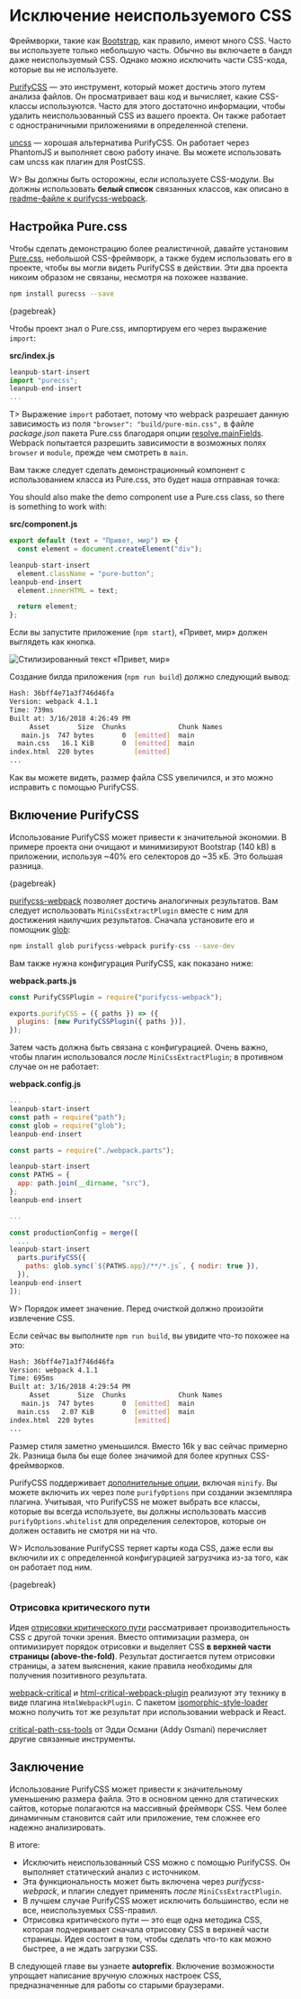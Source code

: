 # Исключение неиспользуемого CSS

Фреймворки, такие как [Bootstrap](https://getbootstrap.com/), как правило, имеют много CSS. Часто вы используете только небольшую часть. Обычно вы включаете в бандл даже неиспользуемый CSS. Однако можно исключить части CSS-кода, которые вы не используете.

[PurifyCSS](https://www.npmjs.com/package/purifycss) — это инструмент, который может достичь этого путем анализа файлов. Он просматривает ваш код и вычисляет, какие CSS-классы используются. Часто для этого достаточно информации, чтобы удалить неиспользованный CSS из вашего проекта. Он также работает с одностраничными приложениями в определенной степени.

[uncss](https://www.npmjs.com/package/uncss) — хорошая альтернатива PurifyCSS. Он работает через PhantomJS и выполняет свою работу иначе. Вы можете использовать сам uncss как плагин для PostCSS.

W> Вы должны быть осторожны, если используете CSS-модули. Вы должны использовать **белый список** связанных классов, как описано в [readme-файле к purifycss-webpack](https://github.com/webpack-contrib/purifycss-webpack#usage-with-css-modules).

## Настройка Pure.css

Чтобы сделать демонстрацию более реалистичной, давайте установим [Pure.css](http://purecss.io/), небольшой CSS-фреймворк, а также будем использовать его в проекте, чтобы вы могли видеть PurifyCSS в действии. Эти два проекта никоим образом не связаны, несмотря на похожее название.

```bash
npm install purecss --save
```

{pagebreak}

Чтобы проект знал о Pure.css, импортируем его через выражение `import`:

**src/index.js**

```javascript
leanpub-start-insert
import "purecss";
leanpub-end-insert
...
```

T> Выражение `import` работает, потому что webpack разрешает данную зависимость из поля `"browser": "build/pure-min.css",` в файле *package.json* пакета Pure.css благодаря опции [resolve.mainFields](https://webpack.js.org/configuration/resolve/#resolve-mainfields). Webpack попытается разрешить зависимости в возможных полях `browser` и `module`, прежде чем смотреть в `main`.

Вам также следует сделать демонстрационный компонент с использованием класса из Pure.css, это будет наша отправная точка:

You should also make the demo component use a Pure.css class, so there is something to work with:

**src/component.js**

```javascript
export default (text = "Привет, мир") => {
  const element = document.createElement("div");

leanpub-start-insert
  element.className = "pure-button";
leanpub-end-insert
  element.innerHTML = text;

  return element;
};
```

Если вы запустите приложение (`npm start`), «Привет, мир» должен выглядеть как кнопка.

![Стилизированный текст «Привет, мир»](images/styled-button.png)

Создание билда приложения (`npm run build`) должно следующий вывод:

```bash
Hash: 36bff4e71a3f746d46fa
Version: webpack 4.1.1
Time: 739ms
Built at: 3/16/2018 4:26:49 PM
     Asset       Size  Chunks             Chunk Names
   main.js  747 bytes       0  [emitted]  main
  main.css   16.1 KiB       0  [emitted]  main
index.html  220 bytes          [emitted]
...
```

Как вы можете видеть, размер файла CSS увеличился, и это можно исправить с помощью PurifyCSS.

## Включение PurifyCSS

Использование PurifyCSS может привести к значительной экономии. В примере проекта они очищают и минимизируют Bootstrap (140 kB) в приложении, используя ~40% его селекторов до ~35 кБ. Это большая разница.

{pagebreak}

[purifycss-webpack](https://www.npmjs.com/package/purifycss-webpack) позволяет достичь аналогичных результатов. Вам следует использовать `MiniCssExtractPlugin` вместе с ним для достижения наилучших результатов. Сначала установите его и помощник [glob](https://www.npmjs.org/package/glob):

```bash
npm install glob purifycss-webpack purify-css --save-dev
```

Вам также нужна конфигурация PurifyCSS, как показано ниже:

**webpack.parts.js**

```javascript
const PurifyCSSPlugin = require("purifycss-webpack");

exports.purifyCSS = ({ paths }) => ({
  plugins: [new PurifyCSSPlugin({ paths })],
});
```

Затем часть должна быть связана с конфигурацией. Очень важно, чтобы плагин использовался *после* `MiniCssExtractPlugin`; в противном случае он не работает:

**webpack.config.js**

```javascript
...
leanpub-start-insert
const path = require("path");
const glob = require("glob");
leanpub-end-insert

const parts = require("./webpack.parts");

leanpub-start-insert
const PATHS = {
  app: path.join(__dirname, "src"),
};
leanpub-end-insert

...

const productionConfig = merge([
  ...
leanpub-start-insert
  parts.purifyCSS({
    paths: glob.sync(`${PATHS.app}/**/*.js`, { nodir: true }),
  }),
leanpub-end-insert
]);
```

W> Порядок имеет значение. Перед очисткой должно произойти извлечение CSS.

Если сейчас вы выполните `npm run build`, вы увидите что-то похожее на это:

```bash
Hash: 36bff4e71a3f746d46fa
Version: webpack 4.1.1
Time: 695ms
Built at: 3/16/2018 4:29:54 PM
     Asset       Size  Chunks             Chunk Names
   main.js  747 bytes       0  [emitted]  main
  main.css   2.07 KiB       0  [emitted]  main
index.html  220 bytes          [emitted]
...
```

Размер стиля заметно уменьшился. Вместо 16k у вас сейчас примерно 2k. Разница была бы еще более значимой для более крупных CSS-фреймворков.

PurifyCSS поддерживает [дополнительные опции](https://github.com/purifycss/purifycss#the-optional-options-argument), включая `minify`. Вы можете включить их через поле `purifyOptions` при создании экземпляра плагина. Учитывая, что PurifyCSS не может выбрать все классы, которые вы всегда используете, вы должны использовать массив `purifyOptions.whitelist` для определения селекторов, которые он должен оставить не смотря ни на что.

W> Использование PurifyCSS теряет карты кода CSS, даже если вы включили их с определенной конфигурацией загрузчика из-за того, как он работает под ним.

{pagebreak}

### Отрисовка критического пути

Идея [отрисовки критического пути](https://developers.google.com/web/fundamentals/performance/critical-rendering-path/) рассматривает производительность CSS с другой точки зрения. Вместо оптимизации размера, он оптимизирует порядок отрисовки и выделяет CSS **в верхней части страницы (above-the-fold)**. Результат достигается путем отрисовки страницы, а затем выяснения, какие правила необходимы для получения позитивного результата.

[webpack-critical](https://www.npmjs.com/package/webpack-critical) и [html-critical-webpack-plugin](https://www.npmjs.com/package/html-critical-webpack-plugin) реализуют эту технику в виде плагина `HtmlWebpackPlugin`. С пакетом [isomorphic-style-loader](https://www.npmjs.com/package/isomorphic-style-loader) можно получить тот же результат при использовании webpack и React.

[critical-path-css-tools](https://github.com/addyosmani/critical-path-css-tools) от Эдди Османи (Addy Osmani) перечисляет другие связанные инструменты.

## Заключение

Использование PurifyCSS может привести к значительному уменьшению размера файла. Это в основном ценно для статических сайтов, которые полагаются на массивный фреймворк CSS. Чем более динамичным становится сайт или приложение, тем сложнее его надежно анализировать.

В итоге:

* Исключить неиспользованный CSS можно с помощью PurifyCSS. Он выполняет статический анализ с источником.
* Эта функциональность может быть включена через *purifycss-webpack*, и плагин следует применять *после* `MiniCssExtractPlugin`.
* В лучшем случае PurifyCSS может исключить большинство, если не все, неиспользуемых CSS-правил.
* Отрисовка критического пути — это еще одна методика CSS, которая подчеркивает сначала отрисовку CSS в верхней части страницы. Идея состоит в том, чтобы сделать что-то как можно быстрее, а не ждать загрузки CSS.

В следующей главе вы узнаете **autoprefix**. Включение возможности упрощает написание вручную сложных настроек CSS, предназначенные для работы со старыми браузерами.
